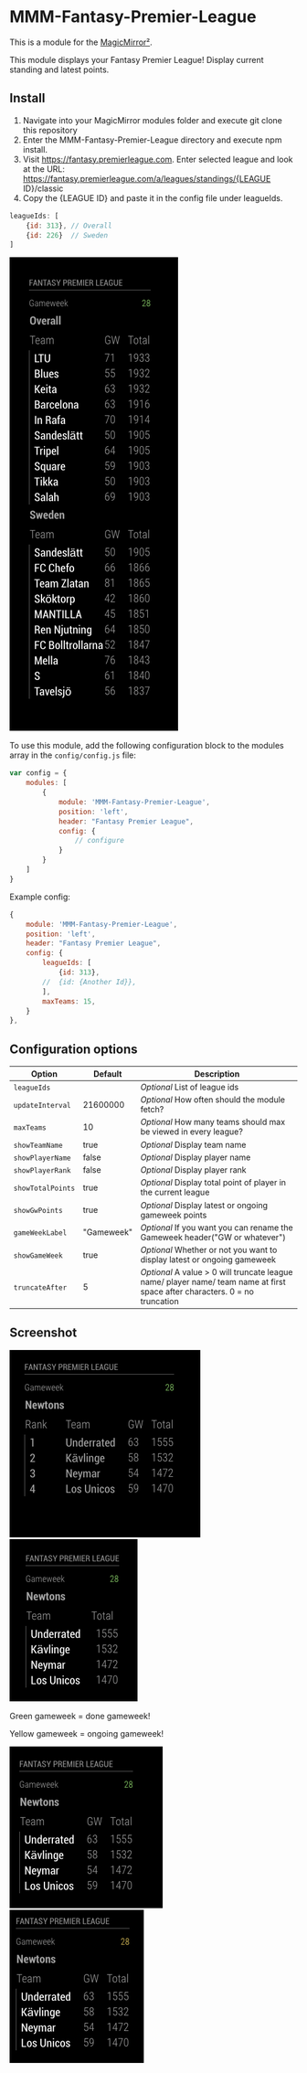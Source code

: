 # MMM-Fantasy-Premier-League

This is a module for the [MagicMirror²](https://github.com/MichMich/MagicMirror/).

This module displays your Fantasy Premier League! 
Display current standing and latest points.



## Install

1. Navigate into your MagicMirror modules folder and execute
    git clone this repository
2. Enter the MMM-Fantasy-Premier-League directory and execute npm install.
3. Visit https://fantasy.premierleague.com. Enter selected league and look at the URL:
    https://fantasy.premierleague.com/a/leagues/standings/{LEAGUE ID}/classic
4. Copy the {LEAGUE ID} and paste it in the config file under leagueIds.

```js
leagueIds: [
    {id: 313}, // Overall
    {id: 226}  // Sweden
]
```
![](Screenshots/Screenshot2.png)

To use this module, add the following configuration block to the modules array in the `config/config.js` file:
```js
var config = {
    modules: [
        {
            module: 'MMM-Fantasy-Premier-League',
            position: 'left',
            header: "Fantasy Premier League",
            config: {
                // configure
            }
        }
    ]
}
```

Example config: 
```js
{
    module: 'MMM-Fantasy-Premier-League',
    position: 'left',
    header: "Fantasy Premier League",
    config: {
        leagueIds: [
            {id: 313},
        //  {id: {Another Id}},
        ],
        maxTeams: 15,
    }
},
```

## Configuration options

| Option           | Default   | Description
|------------------|-----------|-----------------------------------------
| `leagueIds`      |           | *Optional* List of league ids
| `updateInterval` |  21600000 | *Optional* How often should the module fetch?
| `maxTeams`       |  10       | *Optional* How many teams should max be viewed in every league?
| `showTeamName`   |  true     | *Optional* Display team name
| `showPlayerName` |  false    | *Optional* Display player name
| `showPlayerRank` |  false    | *Optional* Display player rank
| `showTotalPoints`|  true     | *Optional* Display total point of player in the current league
| `showGwPoints`   |  true     | *Optional* Display latest or ongoing gameweek points
| `gameWeekLabel`   | "Gameweek"| *Optional* If you want you can rename the Gameweek header("GW or whatever")
| `showGameWeek`   |  true     | *Optional* Whether or not you want to display latest or ongoing gameweek
| `truncateAfter`  |    5      | *Optional* A value > 0 will truncate league name/ player name/ team name at first space after <value> characters. 0 = no truncation


## Screenshot

![](Screenshots/Screenshot.png)
![](Screenshots/Screenshot3.png)

Green gameweek = done gameweek!

Yellow gameweek = ongoing gameweek!

![](Screenshots/Screenshot4.png)
![](Screenshots/Screenshot5.png)



